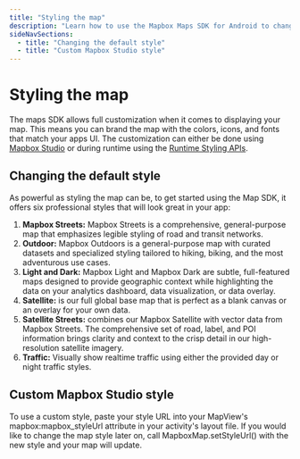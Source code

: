 ```yaml
---
title: "Styling the map"
description: "Learn how to use the Mapbox Maps SDK for Android to change your map style to a custom style or a pre-made style made by the talented Mapbox cartography team."
sideNavSections:
  - title: "Changing the default style"
  - title: "Custom Mapbox Studio style"
---
```


# Styling the map

The maps SDK allows full customization when it comes to displaying your map. This means you can brand the map with the colors, icons, and fonts that match your apps UI. The customization can either be done using [Mapbox Studio](https://www.mapbox.com/help/studio-manual/) or during runtime using the [Runtime Styling APIs](https://www.mapbox.com/android-docs/map-sdk/overview/runtime-styling/).

## Changing the default style

As powerful as styling the map can be, to get started using the Map SDK, it offers six professional styles that will look great in your app:

1. **Mapbox Streets:** Mapbox Streets is a comprehensive, general-purpose map that emphasizes legible styling of road and transit networks.
2. **Outdoor:** Mapbox Outdoors is a general-purpose map with curated datasets and specialized styling tailored to hiking, biking, and the most adventurous use cases.
3. **Light and Dark:** Mapbox Light and Mapbox Dark are subtle, full-featured maps designed to provide geographic context while highlighting the data on your analytics dashboard, data visualization, or data overlay.
4. **Satellite:** is our full global base map that is perfect as a blank canvas or an overlay for your own data.
5. **Satellite Streets:** combines our Mapbox Satellite with vector data from Mapbox Streets. The comprehensive set of road, label, and POI information brings clarity and context to the crisp detail in our high-resolution satellite imagery.
6. **Traffic:** Visually show realtime traffic using either the provided day or night traffic styles.

## Custom Mapbox Studio style

To use a custom style, paste your style URL into your MapView's mapbox:mapbox_styleUrl attribute in your activity's layout file. If you would like to change the map style later on, call MapboxMap.setStyleUrl() with the new style and your map will update.
